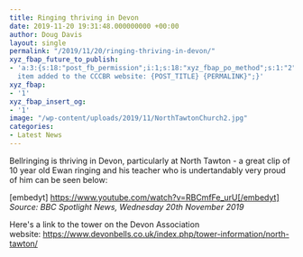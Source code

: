```yaml
---
title: Ringing thriving in Devon
date: 2019-11-20 19:31:48.000000000 +00:00
author: Doug Davis
layout: single
permalink: "/2019/11/20/ringing-thriving-in-devon/"
xyz_fbap_future_to_publish:
- 'a:3:{s:18:"post_fb_permission";i:1;s:18:"xyz_fbap_po_method";s:1:"2";s:16:"xyz_fbap_message";s:62:"News
  item added to the CCCBR website: {POST_TITLE} {PERMALINK}";}'
xyz_fbap:
- '1'
xyz_fbap_insert_og:
- '1'
image: "/wp-content/uploads/2019/11/NorthTawtonChurch2.jpg"
categories:
- Latest News
---
```

Bellringing is thriving in Devon, particularly at North Tawton - a great clip of 10 year old Ewan ringing and his teacher who is undertandably very proud of him can be seen below:

[embedyt] https://www.youtube.com/watch?v=RBCmfFe_urU[/embedyt]  
_Source: BBC Spotlight News, Wednesday 20th November 2019_

Here&apos;s a link to the tower on the Devon Association website: <https://www.devonbells.co.uk/index.php/tower-information/north-tawton/>

